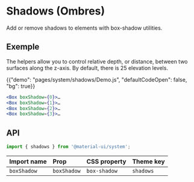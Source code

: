 # Shadows (Ombres)

<p class="description">Add or remove shadows to elements with box-shadow utilities.</p>

## Exemple

The helpers allow you to control relative depth, or distance, between two surfaces along the z-axis. By default, there is 25 elevation levels.

{{"demo": "pages/system/shadows/Demo.js", "defaultCodeOpen": false, "bg": true}}

```jsx
<Box boxShadow={0}>…
<Box boxShadow={1}>…
<Box boxShadow={2}>…
<Box boxShadow={3}>…
```

## API

```js
import { shadows } from '@material-ui/system';
```

| Import name | Prop        | CSS property | Theme key |
|:----------- |:----------- |:------------ |:--------- |
| `boxShadow` | `boxShadow` | `box-shadow` | `shadows` |